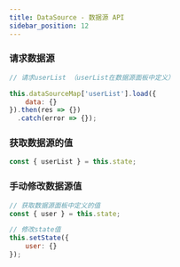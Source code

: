 ```yaml
---
title: DataSource - 数据源 API
sidebar_position: 12
---
```

### 请求数据源
```javascript
// 请求userList （userList在数据源面板中定义）

this.dataSourceMap['userList'].load({
	data: {}
}).then(res => {})
  .catch(error => {});
```

### 获取数据源的值
```javascript
const { userList } = this.state;
```

### 手动修改数据源值
```javascript
// 获取数据源面板中定义的值
const { user } = this.state;

// 修改state值
this.setState({
	user: {}
});
```
